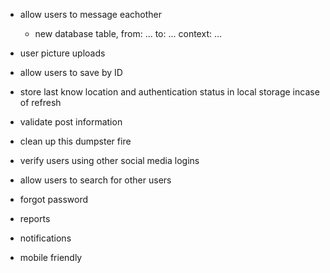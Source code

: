 
- allow users to message eachother
    -   new database table, from: ... to: ... context: ...
- user picture uploads
- allow users to save by ID
- store last know location and authentication status in local storage incase of refresh
- validate post information
- clean up this dumpster fire
- verify users using other social media logins
- allow users to search for other users

- forgot password
- reports
- notifications
- mobile friendly